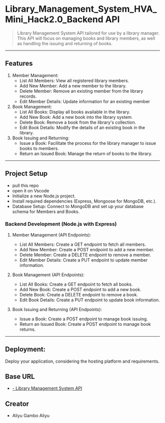 # Library_Management_System_HVA_Mini_Hack2.0_Backend API

   > Library Management System API tailored for use by a library manager. This API will focus on managing books and library members, as well as handling the issuing and returning of books. 

---

## Features
1.  Member Management:
      - List All Members: View all registered library members.
      - Add New Member: Add a new member to the library.
      - Delete Member: Remove an existing member from the library records.
      - Edit Member Details: Update information for an existing member
2.  Book Management:
      - List All Books: Display all books available in the library.
      - Add New Book: Add a new book into the library system.
      - Delete Book: Remove a book from the library's collection.
      - Edit Book Details: Modify the details of an existing book in the library.
3.  Book Issuing and Returning:
      - Issue a Book: Facilitate the process for the library manager to issue books to members.
      - Return an Issued Book: Manage the return of books to the library.   
---
## Project Setup
   - pull this repo
   - open it on Vscode
   - Initialize a new Node.js project.
   - Install required dependencies (Express, Mongoose for MongoDB, etc.).
   - Database Setup: Connect to MongoDB and set up your database schema for Members and Books.
### Backend Development (Node.js with Express)

1. Member Management (API Endpoints):
   - List All Members: Create a GET endpoint to fetch all members.
   - Add New Member: Create a POST endpoint to add a new member.
   - Delete Member: Create a DELETE endpoint to remove a member.
   - Edit Member Details: Create a PUT endpoint to update member information.
      
2. Book Management (API Endpoints):

   - List All Books: Create a GET endpoint to fetch all books.
   - Add New Book: Create a POST endpoint to add a new book.
   - Delete Book: Create a DELETE endpoint to remove a book.
   - Edit Book Details: Create a PUT endpoint to update book information.


3. Book Issuing and Returning (API Endpoints):

   - Issue a Book: Create a POST endpoint to manage book issuing.
   - Return an Issued Book: Create a POST endpoint to manage book returns.

---

## Deployment:
   Deploy your application, considering the hosting platform and requirements.
## Base URL
   - [- Library Management System API](https://library-management-system-hva-mini-hack2.onrender.com/api/test)

## Creator
- Aliyu Gambo Aliyu
